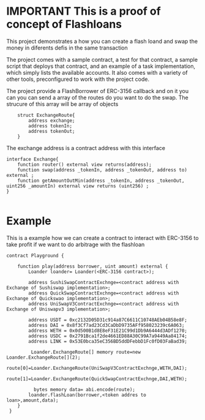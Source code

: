 # IMPORTANT This is a proof of concept of Flashloans

This project demonstrates a how you can create a flash loand and swap the money in diferents defis in the same transaction

The project comes with a sample contract, a test for that contract, a sample script that deploys that contract, and an example of a task implementation, which simply lists the available accounts. It also comes with a variety of other tools, preconfigured to work with the project code.

The project provide a FlashBorrower of ERC-3156 callback and on it you can you can send a array of the routes do you want to do the swap. The strucure of this array will be array of objects 
```shell
    struct ExchangeRoute{
        address exchange;
        address tokenIn;
        address tokenOut;
    }
```

The exchange address is a contract address with this interface 

```shell
interface Exchange{
    function router() external view returns(address);
    function swap(address _tokenIn, address _tokenOut, address to) external ;
    function getAmountOutMin(address _tokenIn, address _tokenOut, uint256 _amountIn) external view returns (uint256) ;
}
```

```shell

```
# Example

This is a example how we can create a contract to interact with ERC-3156 to take profit if we want to do arbitrage with the flashloan

```shell
contract Playground {

    function play(address borrower, uint amount) external {
        Loander loander= Loander(<ERC-3156 contract>);

        address SushiSwapContractExchnge=<contract address with Exchange of Sushiswap implementation>;
        address QuickSwapContractExchnge=<contract address with Exchange of Quickswao implementation>;
        address UniSwapV3ContractExchnge=<contract address with Exchange of Uniswapv3 implementation>;

        address USDT = 0xc2132D05D31c914a87C6611C10748AEb04B58e8F;
        address DAI = 0x8f3Cf7ad23Cd3CaDbD9735AFf958023239c6A063;
        address WETH = 0x0d500B1d8E8eF31E21C99d1Db9A6444d3ADf1270;
        address USDC = 0x2791Bca1f2de4661ED88A30C99A7a9449Aa84174;
        address LINK = 0x53E0bca35eC356BD5ddDFebbD1Fc0fD03FaBad39;

         Loander.ExchangeRoute[] memory route=new  Loander.ExchangeRoute[](2);
        route[0]=Loander.ExchangeRoute(UniSwapV3ContractExchnge,WETH,DAI);
        route[1]=Loander.ExchangeRoute(QuickSwapContractExchnge,DAI,WETH);

          bytes memory data= abi.encode(route);
        loander.flashLoan(borrower,<token addres to loan>,amount,data);
    }
 }
```


